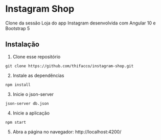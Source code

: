# Instagram Shop
Clone da sessão Loja do app Instagram desenvolvida com Angular 10 e Bootstrap 5

## Instalação
1. Clone esse repositório
```
git clone https://github.com/thifacco/instagram-shop.git
```

2. Instale as dependências
```
npm install
```

3. Inicie o json-server
```
json-server db.json
```

4. Inicie a aplicação
```
npm start
```

5. Abra a página no navegador: http://localhost:4200/

